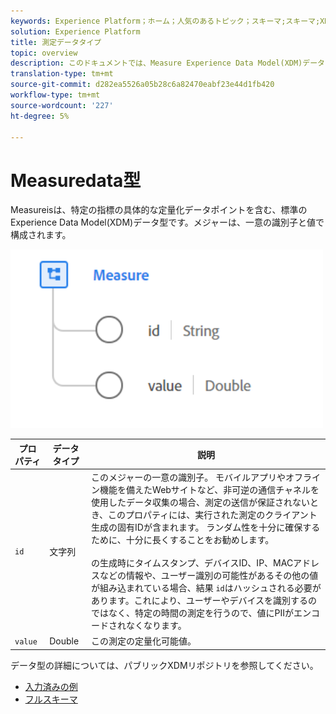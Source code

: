 ```yaml
---
keywords: Experience Platform；ホーム；人気のあるトピック；スキーマ;スキーマ;XDM；フィールド；スキーマ;スキーマ；測定；データ型；データ型；
solution: Experience Platform
title: 測定データタイプ
topic: overview
description: このドキュメントでは、Measure Experience Data Model(XDM)データタイプの概要を説明します。
translation-type: tm+mt
source-git-commit: d282ea5526a05b28c6a82470eabf23e44d1fb420
workflow-type: tm+mt
source-wordcount: '227'
ht-degree: 5%

---
```



#  Measuredata型

 Measureisは、特定の指標の具体的な定量化データポイントを含む、標準のExperience Data Model(XDM)データ型です。メジャーは、一意の識別子と値で構成されます。

<img src="../images/data-types/measure.PNG" width="500" /><br />

| プロパティ | データタイプ | 説明 |
| --- | --- | --- |
| `id` | 文字列 | このメジャーの一意の識別子。 モバイルアプリやオフライン機能を備えたWebサイトなど、非可逆の通信チャネルを使用したデータ収集の場合、測定の送信が保証されないとき、このプロパティには、実行された測定のクライアント生成の固有IDが含まれます。 ランダム性を十分に確保するために、十分に長くすることをお勧めします。 <br><br> の生成時にタイムスタンプ、デバイスID、IP、MACアドレスなどの情報や、ユーザー識別の可能性があるその他の値が組み込まれている場合、結果 `id`はハッシュされる必要があります。これにより、ユーザーやデバイスを識別するのではなく、特定の時間の測定を行うので、値にPIIがエンコードされなくなります。 |
| `value` | Double | この測定の定量化可能値。 |

データ型の詳細については、パブリックXDMリポジトリを参照してください。

* [入力済みの例](https://github.com/adobe/xdm/blob/master/components/datatypes/data/measure.example.1.json)
* [フルスキーマ](https://github.com/adobe/xdm/blob/master/components/datatypes/data/measure.schema.json)